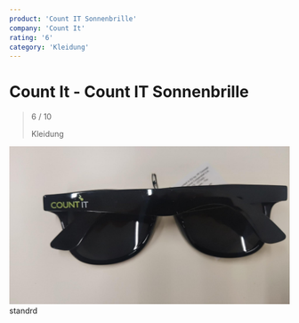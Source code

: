 ```yaml
---
product: 'Count IT Sonnenbrille'
company: 'Count It'
rating: '6'
category: 'Kleidung'
---
```


# Count It - Count IT Sonnenbrille
>
> 6 / 10
>
> Kleidung

![Count IT Sonnenbrille](./assets/count-it-count-it-sonnenbrille-2e6c162a-22c0-4db7-b17d-eb2db2d61477.jpg)
standrd
